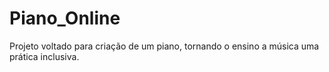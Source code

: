 # Piano_Online
Projeto voltado para criação de um piano, tornando o ensino a música uma prática inclusiva.
